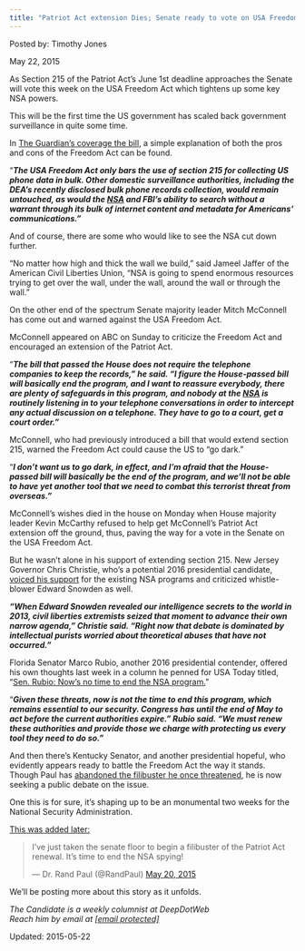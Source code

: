 ```yaml
---
title: "Patriot Act extension Dies; Senate ready to vote on USA Freedom Act"
---
```


Posted by: Timothy Jones 

<span>May 22, 2015</span>



<p>As Section 215 of the Patriot Act&#8217;s <span class="aBn" tabindex="0" data-term="goog_997457443"><span class="aQJ">June 1st</span></span> deadline approaches the Senate will vote this week on the USA Freedom Act which tightens up some key NSA powers.</p>
<p>This will be the first time the US government has scaled back government surveillance in quite some time.</p>
<p>In <a href="http://www.theguardian.com/us-news/2015/may/19/senate-nsa-reform-usa-freedom-patriot-act" target="_blank">The Guardian&#8217;s coverage the bill</a>, a simple explanation of both the pros and cons of the Freedom Act can be found.</p>
<p>“<em><strong>The USA Freedom Act only bars the use of section 215 for collecting US phone data in bulk. Other domestic surveillance authorities, including the DEA’s recently disclosed bulk phone records collection, would remain untouched, as would the <a href="http://www.theguardian.com/us-news/nsa" target="_blank">NSA</a> and FBI’s ability to search without a warrant through its bulk of internet content and metadata for Americans’ communications.”</strong></em></p>
<p>And of course, there are some who would like to see the NSA cut down further.</p>
<p>“No matter how high and thick the wall we build,” said Jameel Jaffer of the American Civil Liberties Union, “NSA is going to spend enormous resources trying to get over the wall, under the wall, around the wall or through the wall.”</p>
<p>On the other end of the spectrum Senate majority leader Mitch McConnell has come out and warned against the USA Freedom Act.</p>
<p>McConnell appeared on ABC <span class="aBn" tabindex="0" data-term="goog_997457444"><span class="aQJ">on Sunday</span></span> to criticize the Freedom Act and encouraged an extension of the Patriot Act.</p>
<p>“<em><strong>The bill that passed the House does not require the telephone companies to keep the records,” he said. “I figure the House-passed bill will basically end the program, and I want to reassure everybody, there are plenty of safeguards in this program, and nobody at the <a href="http://www.theguardian.com/us-news/nsa" target="_blank">NSA</a> is routinely listening in to your telephone conversations in order to intercept any actual discussion on a telephone. They have to go to a court, get a court order.”</strong></em></p>
<p>McConnell, who had previously introduced a bill that would extend section 215, warned the Freedom Act could cause the US to “go dark.”</p>
<p>“<em><strong>I don’t want us to go dark, in effect, and I’m afraid that the House-passed bill will basically be the end of the program, and we’ll not be able to have yet another tool that we need to combat this terrorist threat from overseas.”</strong></em></p>
<p>McConnell&#8217;s wishes died in the house <span class="aBn" tabindex="0" data-term="goog_997457445"><span class="aQJ">on Monday</span></span> when House majority leader Kevin McCarthy refused to help get McConnell&#8217;s Patriot Act extension off the ground, thus, paving the way for a vote in the Senate on the USA Freedom Act.</p>
<p>But he wasn&#8217;t alone in his support of extending section 215. New Jersey Governor Chris Christie, who&#8217;s a potential 2016 presidential candidate, <a href="http://www.nbcnews.com/politics/2016-election/chris-christie-fears-over-nsa-spying-powers-ridiculous-n360786" target="_blank">voiced his support</a> for the existing NSA programs and criticized whistle-blower Edward Snowden as well.</p>
<p><em><strong>&#8220;When Edward Snowden revealed our intelligence secrets to the world in 2013, civil liberties extremists seized that moment to advance their own narrow agenda,&#8221; Christie said. &#8220;Right now that debate is dominated by intellectual purists worried about theoretical abuses that have not occurred.” </strong></em></p>
<p>Florida Senator Marco Rubio, another 2016 presidential contender, offered his own thoughts last week in a column he penned for USA Today titled, “<a href="http://www.usatoday.com/story/opinion/2015/05/10/nsa-patriot-act-sen-marco-rubio-editorials-debates/27097131/" target="_blank">Sen. Rubio: Now&#8217;s no time to end the NSA program.</a>”</p>
<p>“<em><strong>Given these threats, now is not the time to end this program, which remains essential to our security. Congress has until the end of May to act before the current authorities expire.” Rubio said. “We must renew these authorities and provide those we charge with protecting us every tool they need to do so.”</strong></em></p>
<p>And then there&#8217;s Kentucky Senator, and another presidential hopeful, who evidently appears ready to battle the Freedom Act the way it stands. Though Paul has <a href="http://www.washingtonpost.com/blogs/post-politics/wp/2015/05/18/rand-paul-vows-to-do-everything-possible-to-block-patriot-act-renewal/" target="_blank">abandoned the filibuster he once threatened</a>, he is now seeking a public debate on the issue.</p>
<p>One this is for sure, it&#8217;s shaping up to be an monumental two weeks for the National Security Administration.</p>
<p><span style="text-decoration: underline;">This was added later:</span></p>
<blockquote class="twitter-tweet" lang="en">
<p dir="ltr" lang="en">I&#8217;ve just taken the senate floor to begin a filibuster of the Patriot Act renewal. It&#8217;s time to end the NSA spying!</p>
<p>— Dr. Rand Paul (@RandPaul) <a href="https://twitter.com/RandPaul/status/601079082676318208">May 20, 2015</a></p></blockquote>
<p><script src="//platform.twitter.com/widgets.js" async="" charset="utf-8"></script></p>
<p>We&#8217;ll be posting more about this story as it unfolds.</p>
<p><em>The Candidate is a weekly columnist at DeepDotWeb</em><br />
<em>Reach him by email at <a href="/cdn-cgi/l/email-protection#91e5f9f4f2f0fff5f8f5f0e5f4d1fee1f4fffcf0f8fdf3fee9bffee3f6" target="_blank"><span class="__cf_email__" data-cfemail="8bffe3eee8eae5efe2efeaffeecbe4fbeee5e6eae2e7e9e4f3a5e4f9ec">[email&#160;protected]</span></a></em></p>

Updated: 2015-05-22

